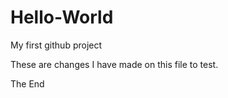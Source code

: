 # Hello-World
My first github project

These are changes I have made on this file to test.

The End
